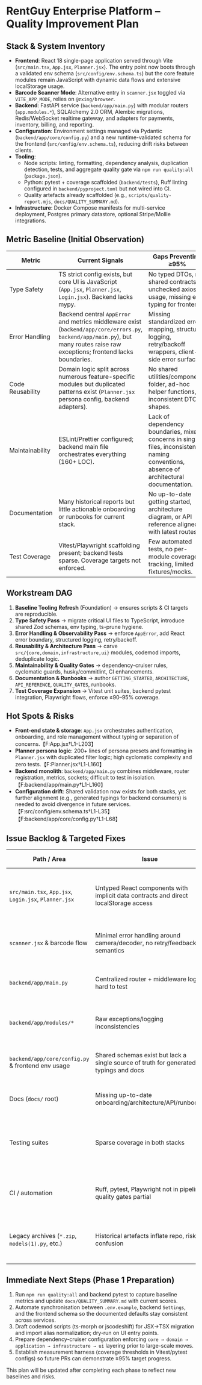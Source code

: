 # RentGuy Enterprise Platform – Quality Improvement Plan

## Stack & System Inventory
- **Frontend**: React 18 single-page application served through Vite (`src/main.tsx`, `App.jsx`, `Planner.jsx`). The entry point now boots through a validated env schema (`src/config/env.schema.ts`) but the core feature modules remain JavaScript with dynamic data flows and extensive localStorage usage.
- **Barcode Scanner Mode**: Alternative entry in `scanner.jsx` toggled via `VITE_APP_MODE`, relies on `@zxing/browser`.
- **Backend**: FastAPI service (`backend/app/main.py`) with modular routers (`app.modules.*`), SQLAlchemy 2.0 ORM, Alembic migrations, Redis/WebSocket realtime gateway, and adapters for payments, inventory, billing, and reporting.
- **Configuration**: Environment settings managed via Pydantic (`backend/app/core/config.py`) and a new runtime-validated schema for the frontend (`src/config/env.schema.ts`), reducing drift risks between clients.
- **Tooling**:
  - Node scripts: linting, formatting, dependency analysis, duplication detection, tests, and aggregate quality gate via `npm run quality:all` (`package.json`).
  - Python: pytest + coverage scaffolded (`backend/tests`), Ruff linting configured in `backend/pyproject.toml` but not wired into CI.
  - Quality artefacts already scaffolded (e.g., `scripts/quality-report.mjs`, `docs/QUALITY_SUMMARY.md`).
- **Infrastructure**: Docker Compose manifests for multi-service deployment, Postgres primary datastore, optional Stripe/Mollie integrations.

## Metric Baseline (Initial Observation)
| Metric | Current Signals | Gaps Preventing ≥95% |
| --- | --- | --- |
| Type Safety | TS strict config exists, but core UI is JavaScript (`App.jsx`, `Planner.jsx`, `Login.jsx`). Backend lacks mypy. | No typed DTOs, no shared contracts, unchecked axios usage, missing env typing for frontend. |
| Error Handling | Backend central `AppError` and metrics middleware exist (`backend/app/core/errors.py`, `backend/app/main.py`), but many routes raise raw exceptions; frontend lacks boundaries. | Missing standardized error mapping, structured logging, retry/backoff wrappers, client-side error surfaces. |
| Code Reusability | Domain logic split across numerous feature-specific modules but duplicated patterns exist (`Planner.jsx` persona config, backend adapters). | No shared utilities/components folder, ad-hoc helper functions, inconsistent DTO shapes. |
| Maintainability | ESLint/Prettier configured; backend main file orchestrates everything (160+ LOC). | Lack of dependency boundaries, mixed concerns in single files, inconsistent naming conventions, absence of architectural documentation. |
| Documentation | Many historical reports but little actionable onboarding or runbooks for current stack. | No up-to-date getting started, architecture diagram, or API reference aligned with latest routes. |
| Test Coverage | Vitest/Playwright scaffolding present; backend tests sparse. Coverage targets not enforced. | Few automated tests, no per-module coverage tracking, limited fixtures/mocks. |

## Workstream DAG
1. **Baseline Tooling Refresh** (Foundation)  → ensures scripts & CI targets are reproducible.
2. **Type Safety Pass** → migrate critical UI files to TypeScript, introduce shared Zod schemas, env typing, ts-prune hygiene.
3. **Error Handling & Observability Pass** → enforce `AppError`, add React error boundary, structured logging, retry/backoff.
4. **Reusability & Architecture Pass** → carve `src/{core,domain,infrastructure,ui}` modules, codemod imports, deduplicate logic.
5. **Maintainability & Quality Gates** → dependency-cruiser rules, cyclomatic guards, husky/commitlint, CI enhancements.
6. **Documentation & Runbooks** → author `GETTING_STARTED`, `ARCHITECTURE`, `API_REFERENCE`, `QUALITY_GATES`, runbooks.
7. **Test Coverage Expansion** → Vitest unit suites, backend pytest integration, Playwright flows, enforce ≥90–95% coverage.

## Hot Spots & Risks
- **Front-end state & storage**: `App.jsx` orchestrates authentication, onboarding, and role management without typing or separation of concerns.【F:App.jsx†L1-L203】
- **Planner persona logic**: 200+ lines of persona presets and formatting in `Planner.jsx` with duplicated filter logic; high cyclomatic complexity and zero tests.【F:Planner.jsx†L1-L160】
- **Backend monolith**: `backend/app/main.py` combines middleware, router registration, metrics, sockets; difficult to test in isolation.【F:backend/app/main.py†L1-L160】
- **Configuration drift**: Shared validation now exists for both stacks, yet further alignment (e.g., generated typings for backend consumers) is needed to avoid divergence in future services.【F:src/config/env.schema.ts†L1-L35】【F:backend/app/core/config.py†L1-L68】

## Issue Backlog & Targeted Fixes
| Path / Area | Issue | Proposed Fix | Metrics Impacted | Effort | Risk |
| --- | --- | --- | --- | --- | --- |
| `src/main.tsx`, `App.jsx`, `Login.jsx`, `Planner.jsx` | Untyped React components with implicit data contracts and direct localStorage access | Codemod to `.tsx`, introduce typed storage helpers and Zod schemas for API payloads, migrate axios usage to typed client (entry point already migrated) | Type Safety, Maintainability | High | Medium |
| `scanner.jsx` & barcode flow | Minimal error handling around camera/decoder, no retry/feedback semantics | Wrap scanner interactions in Result/AppError primitives, surface UI states, add telemetry hooks | Error Handling, Documentation (user feedback) | Medium | Medium |
| `backend/app/main.py` | Centralized router + middleware logic, hard to test | Split into `app.bootstrap`, `app.http.middleware`, `app.routers`, wire dependency-cruiser / import boundaries | Maintainability, Reusability | High | Medium |
| `backend/app/modules/*` | Raw exceptions/logging inconsistencies | Enforce `AppError` factories, structured logging with requestId, add integration tests for failure paths | Error Handling, Maintainability | High | Medium |
| `backend/app/core/config.py` & frontend env usage | Shared schemas exist but lack a single source of truth for generated typings and docs | Automate schema generation between backend `Settings`, `src/config/env.schema.ts`, and `.env.example` | Type Safety, Documentation | Medium | Low |
| Docs (`docs/` root) | Missing up-to-date onboarding/architecture/API/runbooks | Author new docs with reproducible steps, diagrams, and quality gate instructions | Documentation, Maintainability | Medium | Low |
| Testing suites | Sparse coverage in both stacks | Implement Vitest component + hook tests, backend pytest for key modules, add Playwright happy path, enforce coverage thresholds in scripts | Test Coverage, Type Safety | High | Medium |
| CI / automation | Ruff, pytest, Playwright not in pipeline; quality gates partial | Expand `.github/workflows/ci.yml` to include Python lint/test, Playwright (in containers), upload coverage & QUALITY_SUMMARY.md | Maintainability, Documentation | Medium | Medium |
| Legacy archives (`*.zip`, `models(1).py`, etc.) | Historical artefacts inflate repo, risk confusion | Inventory and either remove or isolate in `archive/` folder with docs references, ensure they are excluded from tooling scopes | Maintainability | Medium | Low |

## Immediate Next Steps (Phase 1 Preparation)
1. Run `npm run quality:all` and backend pytest to capture baseline metrics and update `docs/QUALITY_SUMMARY.md` with current scores.
2. Automate synchronisation between `.env.example`, backend `Settings`, and the frontend schema so the documented defaults stay consistent across services.
3. Draft codemod scripts (ts-morph or jscodeshift) for JSX→TSX migration and import alias normalization; dry-run on UI entry points.
4. Prepare dependency-cruiser configuration enforcing `core → domain → application → infrastructure → ui` layering prior to large-scale moves.
5. Establish measurement harness (coverage thresholds in Vitest/pytest configs) so future PRs can demonstrate ≥95% target progress.

This plan will be updated after completing each phase to reflect new baselines and risks.
